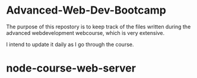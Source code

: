 # Advanced-Web-Dev-Bootcamp

The purpose of this repostory is to keep track of the files written during the advanced webdevelopment webcourse, which is very extensive.

I intend to update it daily as I go through the course.
# node-course-web-server
